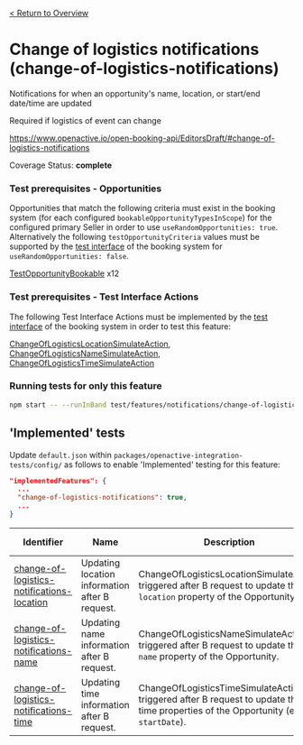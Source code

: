 [< Return to Overview](../../README.md)
# Change of logistics notifications (change-of-logistics-notifications)

Notifications for when an opportunity's name, location, or start/end date/time are updated 

Required if logistics of event can change

https://www.openactive.io/open-booking-api/EditorsDraft/#change-of-logistics-notifications

Coverage Status: **complete**
### Test prerequisites - Opportunities
Opportunities that match the following criteria must exist in the booking system (for each configured `bookableOpportunityTypesInScope`) for the configured primary Seller in order to use `useRandomOpportunities: true`. Alternatively the following `testOpportunityCriteria` values must be supported by the [test interface](https://openactive.io/test-interface/) of the booking system for `useRandomOpportunities: false`.

[TestOpportunityBookable](https://openactive.io/test-interface#TestOpportunityBookable) x12
### Test prerequisites - Test Interface Actions

The following Test Interface Actions must be implemented by the [test interface](https://openactive.io/test-interface/) of the booking system in order to test this feature:

[ChangeOfLogisticsLocationSimulateAction](https://openactive.io/test-interface#ChangeOfLogisticsLocationSimulateAction), [ChangeOfLogisticsNameSimulateAction](https://openactive.io/test-interface#ChangeOfLogisticsNameSimulateAction), [ChangeOfLogisticsTimeSimulateAction](https://openactive.io/test-interface#ChangeOfLogisticsTimeSimulateAction)


### Running tests for only this feature

```bash
npm start -- --runInBand test/features/notifications/change-of-logistics-notifications/
```



## 'Implemented' tests

Update `default.json` within `packages/openactive-integration-tests/config/` as follows to enable 'Implemented' testing for this feature:

```json
"implementedFeatures": {
  ...
  "change-of-logistics-notifications": true,
  ...
}
```

| Identifier | Name | Description | Prerequisites per Opportunity Type | Required Test Interface Actions |
|------------|------|-------------|---------------|-------------------|
| [change-of-logistics-notifications-location](./implemented/change-of-logistics-notifications-location-test.js) | Updating location information after B request. | ChangeOfLogisticsLocationSimulateAction triggered after B request to update the `location` property of the Opportunity. | [TestOpportunityBookable](https://openactive.io/test-interface#TestOpportunityBookable) x4 | [ChangeOfLogisticsLocationSimulateAction](https://openactive.io/test-interface#ChangeOfLogisticsLocationSimulateAction) |
| [change-of-logistics-notifications-name](./implemented/change-of-logistics-notifications-name-test.js) | Updating name information after B request. | ChangeOfLogisticsNameSimulateAction triggered after B request to update the `name` property of the Opportunity. | [TestOpportunityBookable](https://openactive.io/test-interface#TestOpportunityBookable) x4 | [ChangeOfLogisticsNameSimulateAction](https://openactive.io/test-interface#ChangeOfLogisticsNameSimulateAction) |
| [change-of-logistics-notifications-time](./implemented/change-of-logistics-notifications-time-test.js) | Updating time information after B request. | ChangeOfLogisticsTimeSimulateAction triggered after B request to update the time properties of the Opportunity (e.g. `startDate`). | [TestOpportunityBookable](https://openactive.io/test-interface#TestOpportunityBookable) x4 | [ChangeOfLogisticsTimeSimulateAction](https://openactive.io/test-interface#ChangeOfLogisticsTimeSimulateAction) |


